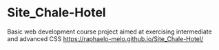 # Site_Chale-Hotel
 Basic web development course project aimed at exercising intermediate and advanced CSS
https://raphaelo-melo.github.io/Site_Chale-Hotel/
